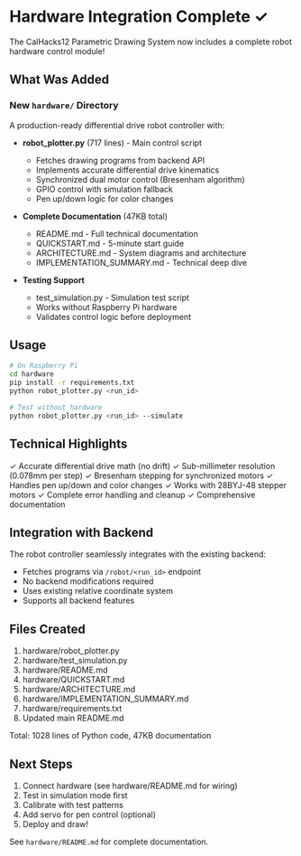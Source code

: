 # Hardware Integration Complete ✓

The CalHacks12 Parametric Drawing System now includes a complete robot hardware control module!

## What Was Added

### New `hardware/` Directory

A production-ready differential drive robot controller with:

- **robot_plotter.py** (717 lines) - Main control script
  - Fetches drawing programs from backend API
  - Implements accurate differential drive kinematics
  - Synchronized dual motor control (Bresenham algorithm)
  - GPIO control with simulation fallback
  - Pen up/down logic for color changes
  
- **Complete Documentation** (47KB total)
  - README.md - Full technical documentation
  - QUICKSTART.md - 5-minute start guide
  - ARCHITECTURE.md - System diagrams and architecture
  - IMPLEMENTATION_SUMMARY.md - Technical deep dive
  
- **Testing Support**
  - test_simulation.py - Simulation test script
  - Works without Raspberry Pi hardware
  - Validates control logic before deployment

## Usage

```bash
# On Raspberry Pi
cd hardware
pip install -r requirements.txt
python robot_plotter.py <run_id>

# Test without hardware
python robot_plotter.py <run_id> --simulate
```

## Technical Highlights

✓ Accurate differential drive math (no drift)
✓ Sub-millimeter resolution (0.078mm per step)
✓ Bresenham stepping for synchronized motors
✓ Handles pen up/down and color changes
✓ Works with 28BYJ-48 stepper motors
✓ Complete error handling and cleanup
✓ Comprehensive documentation

## Integration with Backend

The robot controller seamlessly integrates with the existing backend:
- Fetches programs via `/robot/<run_id>` endpoint
- No backend modifications required
- Uses existing relative coordinate system
- Supports all backend features

## Files Created

1. hardware/robot_plotter.py
2. hardware/test_simulation.py
3. hardware/README.md
4. hardware/QUICKSTART.md
5. hardware/ARCHITECTURE.md
6. hardware/IMPLEMENTATION_SUMMARY.md
7. hardware/requirements.txt
8. Updated main README.md

Total: 1028 lines of Python code, 47KB documentation

## Next Steps

1. Connect hardware (see hardware/README.md for wiring)
2. Test in simulation mode first
3. Calibrate with test patterns
4. Add servo for pen control (optional)
5. Deploy and draw!

See `hardware/README.md` for complete documentation.
